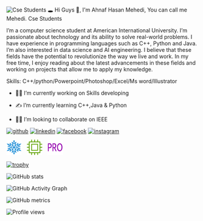 ![Cse Students ](https://user-images.githubusercontent.com/74038190/225813708-98b745f2-7d22-48cf-9150-083f1b00d6c9.gif)
🕳️ Hi Guys 👋, I'm Ahnaf Hasan Mehedi, You can call me Mehedi.
 Cse Students 


I’m a computer science student at American International University. I’m passionate about technology and its ability to solve real-world problems. I have experience in programming languages such as C++, Python and Java. I’m also interested in data science and AI engineering. I believe that these fields have the potential to revolutionize the way we live and work. In my free time, I enjoy reading about the latest advancements in these fields and working on projects that allow me to apply my knowledge.

Skills: C++/python/Powerpoint/Photoshop/Excel/Ms word/Illustrator

- 🧑‍💻 I’m currently working on Skills developing   
 
 
- ✍️ I’m currently learning C++,Java & Python 

 
- 🧑‍💼 I’m looking to collaborate on IEEE  



[<img src='https://cdn.jsdelivr.net/npm/simple-icons@3.0.1/icons/github.svg' alt='github' height='40'>](https://github.com/Ahnaf0-0)  [<img src='https://cdn.jsdelivr.net/npm/simple-icons@3.0.1/icons/linkedin.svg' alt='linkedin' height='40'>](https://www.linkedin.com/in/ahnaf-hasan-598298294)  [<img src='https://cdn.jsdelivr.net/npm/simple-icons@3.0.1/icons/facebook.svg' alt='facebook' height='40'>](https://www.facebook.com/md.mehedi.01234)  [<img src='https://cdn.jsdelivr.net/npm/simple-icons@3.0.1/icons/instagram.svg' alt='instagram' height='40'>](https://www.instagram.com/mehedi._.hasan0/)  

<a href='https://archiveprogram.github.com/'><img src='https://raw.githubusercontent.com/acervenky/animated-github-badges/master/assets/acbadge.gif' width='40' height='40'></a> <a href='https://docs.github.com/en/developers'><img src='https://raw.githubusercontent.com/acervenky/animated-github-badges/master/assets/devbadge.gif' width='40' height='40'></a> <a href='https://github.com/pricing'><img src='https://raw.githubusercontent.com/acervenky/animated-github-badges/master/assets/pro.gif' width='40' height='40'></a> 

[![trophy](https://github-profile-trophy.vercel.app/?username=Ahnaf0-0)](https://github.com/ryo-ma/github-profile-trophy)

![GitHub stats](https://github-readme-stats.vercel.app/api?username=Ahnaf0-0&show_icons=true)  

![GitHub Activity Graph](https://activity-graph.herokuapp.com/graph?username=Ahnaf0-0)  

![GitHub metrics](https://metrics.lecoq.io/Ahnaf0-0)  

![Profile views](https://gpvc.arturio.dev/Ahnaf0-0)  
